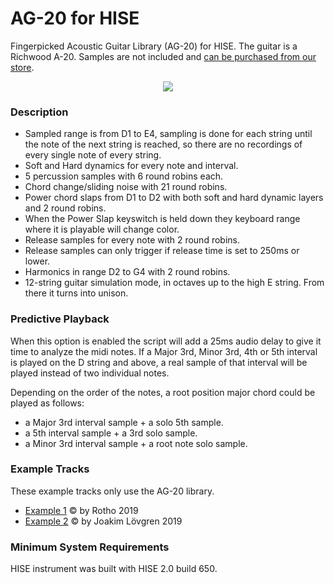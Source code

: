 # AG-20 for HISE
Fingerpicked Acoustic Guitar Library (AG-20) for HISE. The guitar is a Richwood A-20.
Samples are not included and [can be purchased from our store](https://00laboratories.com/product/acoustic-guitar-library).

<p align="center">
  <img src="https://00laboratories.com/wp-content/uploads/2019/01/ag-20-vst-interface.png" />
</p>

### Description
- Sampled range is from D1 to E4, sampling is done for each string until the note of the next string is reached, so there are no recordings of every single note of every string.
- Soft and Hard dynamics for every note and interval.
- 5 percussion samples with 6 round robins each.
- Chord change/sliding noise with 21 round robins.
- Power chord slaps from D1 to D2 with both soft and hard dynamic layers and 2 round robins.
- When the Power Slap keyswitch is held down they keyboard range where it is playable will change color.
- Release samples for every note with 2 round robins.
- Release samples can only trigger if release time is set to 250ms or lower.
- Harmonics in range D2 to G4 with 2 round robins.
- 12-string guitar simulation mode, in octaves up to the high E string. From there it turns into unison.
 

### Predictive Playback
When this option is enabled the script will add a 25ms audio delay to give it time to analyze the midi notes.
If a Major 3rd, Minor 3rd, 4th or 5th interval is played on the D string and above, a real sample of that interval will be played instead of two individual notes.

Depending on the order of the notes, a root position major chord could be played as follows:

- a Major 3rd interval sample + a solo 5th sample.
- a 5th interval sample + a 3rd solo sample.
- a Minor 3rd interval sample + a root note solo sample.
 

### Example Tracks
These example tracks only use the AG-20 library.

- [Example 1](https://00laboratories.com/wp-content/uploads/2019/01/AG-20_RT_demo.mp3) © by Rotho 2019
- [Example 2](https://00laboratories.com/wp-content/uploads/2019/01/AG-20_example_track_2.mp3) © by Joakim Lövgren 2019

### Minimum System Requirements
HISE instrument was built with HISE 2.0 build 650.
